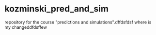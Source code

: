 # kozminski_pred_and_sim
repository for the course "predictions and simulations".dffdsfdsf
where is my changeddfdsffew